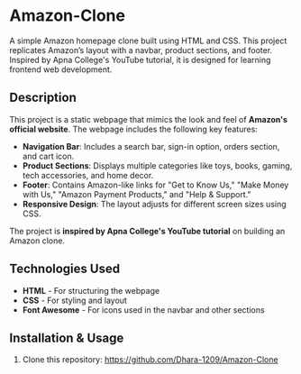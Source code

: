 # Amazon-Clone
A simple Amazon homepage clone built using HTML and CSS. This project replicates Amazon’s layout with a navbar, product sections, and footer. Inspired by Apna College's YouTube tutorial, it is designed for learning frontend web development.
## Description

This project is a static webpage that mimics the look and feel of **Amazon's official website**. The webpage includes the following key features:

- **Navigation Bar**: Includes a search bar, sign-in option, orders section, and cart icon.
- **Product Sections**: Displays multiple categories like toys, books, gaming, tech accessories, and home decor.
- **Footer**: Contains Amazon-like links for "Get to Know Us," "Make Money with Us," "Amazon Payment Products," and "Help & Support."
- **Responsive Design**: The layout adjusts for different screen sizes using CSS.

The project is **inspired by Apna College's YouTube tutorial** on building an Amazon clone.

## Technologies Used

- **HTML** - For structuring the webpage  
- **CSS** - For styling and layout  
- **Font Awesome** - For icons used in the navbar and other sections  

## Installation & Usage

1. Clone this repository:
https://github.com/Dhara-1209/Amazon-Clone
